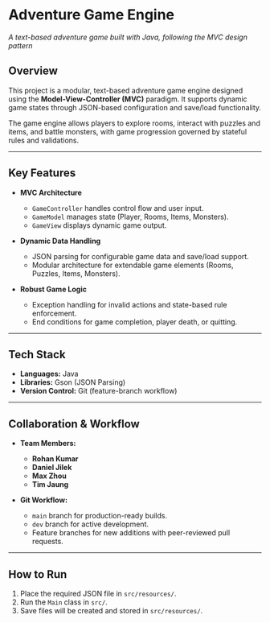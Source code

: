 

# **Adventure Game Engine**

*A text-based adventure game built with Java, following the MVC design pattern*

## **Overview**

This project is a modular, text-based adventure game engine designed using the **Model-View-Controller (MVC)** paradigm. It supports dynamic game states through JSON-based configuration and save/load functionality.

The game engine allows players to explore rooms, interact with puzzles and items, and battle monsters, with game progression governed by stateful rules and validations.

---

## **Key Features**

* **MVC Architecture**

  * `GameController` handles control flow and user input.
  * `GameModel` manages state (Player, Rooms, Items, Monsters).
  * `GameView` displays dynamic game output.
* **Dynamic Data Handling**

  * JSON parsing for configurable game data and save/load support.
  * Modular architecture for extendable game elements (Rooms, Puzzles, Items, Monsters).
* **Robust Game Logic**

  * Exception handling for invalid actions and state-based rule enforcement.
  * End conditions for game completion, player death, or quitting.

---

## **Tech Stack**

* **Languages:** Java
* **Libraries:** Gson (JSON Parsing)
* **Version Control:** Git (feature-branch workflow)

---

## **Collaboration & Workflow**

* **Team Members:**

  * **Rohan Kumar** 
  * **Daniel Jilek**
  * **Max Zhou**
  * **Tim Jaung**
* **Git Workflow:**

  * `main` branch for production-ready builds.
  * `dev` branch for active development.
  * Feature branches for new additions with peer-reviewed pull requests.

---

## **How to Run**

1. Place the required JSON file in `src/resources/`.
2. Run the `Main` class in `src/`.
3. Save files will be created and stored in `src/resources/`.






